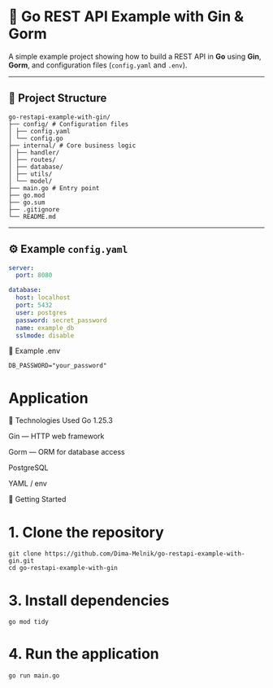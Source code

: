 # 🚀 Go REST API Example with Gin & Gorm

A simple example project showing how to build a REST API in **Go** using **Gin**, **Gorm**, and configuration files (`config.yaml` and `.env`).

---

## 📁 Project Structure
```
go-restapi-example-with-gin/
├── config/ # Configuration files 
│ ├── config.yaml
│ └── config.go
├── internal/ # Core business logic
│ ├── handler/
│ ├── routes/
│ ├── database/
│ ├── utils/
│ └── model/
├── main.go # Entry point
├── go.mod
├── go.sum
├── .gitignore
└── README.md
```
---

## ⚙️ Example `config.yaml`

```yaml
server:
  port: 8080

database:
  host: localhost
  port: 5432
  user: postgres
  password: secret_password
  name: example_db
  sslmode: disable
```

🔐 Example .env
```env
DB_PASSWORD="your_password"
```

# Application


🧩 Technologies Used
Go 1.25.3

Gin — HTTP web framework

Gorm — ORM for database access

PostgreSQL

YAML / env

🚀 Getting Started

# 1. Clone the repository
```
git clone https://github.com/Dima-Melnik/go-restapi-example-with-gin.git
cd go-restapi-example-with-gin
```

# 3. Install dependencies
```
go mod tidy
```

# 4. Run the application
```
go run main.go
```
